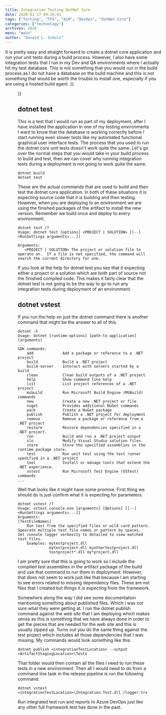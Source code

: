 ```yaml
---
title: Integration Testing DotNet Core
date: 2020-01-17 09:25:01
tags: ["Testing", "TFS", "ALM", "DevOps", "DotNet-Core"]
categories: ["technology"]
archives: 2020
menu: "main"
author: "Donald L. Schulz"
---
```

It is pretty easy and straight forward to create a dotnet core application and run your unit tests during a build process.  However, I also have some integration tests that I run in my Dev and QA environments where I actually hit my test database.  This is not something that you would run in the build process as I do not have a database on the build machine and this is not something that would be worth the trouble to install one, especially if you are using a hosted build agent.
{{<figure src="/images/ASPNetCore.jpg" alt="Integration Testing dotNet Core">}}
## dotnet test
This is a test that I would run as part of my deployment, after I have installed the application in one of my testing environments I want to know that the database is working correctly before I start running even slower tests like my automated functional graphical user interface tests.  The process that you used to run the dotnet core unit tests doesn't work quite the same.  Let's go over the normal steps that you would take in your build process to build and test, then we can cover why running integration tests during a deployment is not going to work quite the same.

```
dotnet build
dotnet test
```
These are the actual commands that are used to build and then test the dotnet core application.  In both of these situations it is expecting source code that it is building and then testing.  However, when you are deploying to an environment we are using the finished packages of the artifact to install the new version.  Remember we build once and deploy to every environment.
```
dotnet test /?
Usage: dotnet test [options] <PROJECT | SOLUTION> [[--] <RunSettings arguments>...]]

Arguments:
   <PROJECT | SOLUTION> The project or solution file to operate on.  If a file is not specified, the command will search the current directory for one.
```

If you look at the help for dotnet test you see that it expecting either a project or a solution which are both part of source not the finished compiled code.  This makes it fairly clear that the dotnet test is not going to be the way to go to run any integration tests during deployment of an environment.

## dotnet vstest
If you run the help on just the dotnet command there is another command that might be the answer to all of this.
```
dotnet -h
Usage: dotnet [runtime-options] [path-to-application] [arguments]
...
SDK commands:
    add             Add a package or reference to a .NET project
    build           Build a .NET project
    build-server    Interact with servers started by a build
    clean           Clean build outputs of a .NET project
    help            Show command line help
    list            List project references of a .NET project
    msbuild         Run Microsoft Build Engine (MSBuild) commands
    new             Create a new .NET project or file
    nuget           Provides additional NuGet commands
    pack            Create a NuGet package
    publish         Publish a .NET project for deployment
    remove          Remove a package or reference from a .NET project
    restore         Restore dependencies specified in a .NET project.
    run             Build and run a .NET project output
    sln             Modify Visual Studio solution files.
    store           Store the specified assemblies in the runtime package store.
    test            Run unit test using the test runner spedified in a .NET project
    tool            Install or manage tools that extend the .NET experience.
    vstest          Run Microsoft Test Engine (VSTest) commands
...
```
Well that looks like it might have some promise.  First thing we should do is just confirm what it is expecting for parameters.
```
dotnet vstest /?
Usage: vstest.console.exe [arguments] [Options] [[--] <RunSettings arguments>...]]
Arguments:
[TestFileNames]
    Run test from the specified files or wild card pattern.  Spearate multiple test file names or pattern by spaces.  Set console logger verbosity to detailed to view matched test files.
    Examples: mytestproject.dll
              mytestproject.dll myothertestproject.dll
              testproject*.dll my*project.dll
```
I am pretty sure that this is going to work so I include the compiled test assemblies in the artifact package of the build and use that command to run them in deployment.  However, that does not seem to work just like that because I am starting to see errors related to missing dependency files.  These are not files that I created but things it is expecting from the framework.

Somewhere along the way I did see some documentation mentioning something about published files.  Which I was not sure what they were getting at.  I run the dotnet publish command against the web site that I am deploying which makes sense as this is something that we have always done in order to get the pieces that are needed for the web site and this is usually zipped up.  Turns out you do the same thing against the test project which includes all those dependencies that I was missing.  My commands would look something like this:
```
dotnet publish <integrationTestLocation> --output <ArtifactStagingLocation>\Tests
```
That folder would then contain all the files I need to run these tests in a new environment.  Then all I would need to do from a command line task in the release pipeline is run the following command.
```
dotnet vstest <integrationTestLocation>\Integration.Test.dll /logger:trx
```
Run integrated test run and reports to Azure DevOps just like any other full framework test has done in the past.